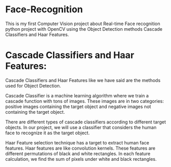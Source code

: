 # Face-Recognition
This is my first Computer Vision project about Real-time Face recognition python project with OpenCV using the Object Detection methods Cascade Classifiers and Haar Features.

# Cascade Classifiers and Haar Features:
Cascade Classifiers and Haar Features like we have said are the methods used for Object Detection.

Cascade Classifier is a machine learning algorithm where we train a cascade function with tons of images. These images are in two categories: positive images containing the target 
object and negative images not containing the target object.

There are different types of cascade classifiers according to different target objects. In our project, we will use a classifier that considers the human face to recognize it as 
the target object.

Haar Feature selection technique has a target to extract human face features. Haar features are like convolution kernels. These features are different permutations of black and 
white rectangles. In each feature calculation, we find the sum of pixels under white and black rectangles.

